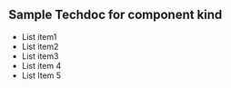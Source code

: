 ## Sample Techdoc for component kind

- List item1
- List item2
- List item3
- List item 4
- List Item 5
